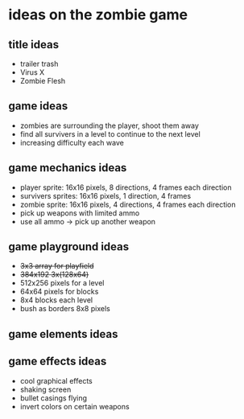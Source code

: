 # ideas on the zombie game

## title ideas
- trailer trash
- Virus X
- Zombie Flesh

## game ideas
- zombies are surrounding the player, shoot them away
- find all survivers in a level to continue to the next level
- increasing difficulty each wave

## game mechanics ideas
- player sprite: 16x16 pixels, 8 directions, 4 frames each direction
- survivers sprites: 16x16 pixels, 1 direction, 4 frames
- zombie sprite: 16x16 pixels, 4 directions, 4 frames each direction
- pick up weapons with limited ammo
- use all ammo -> pick up another weapon

## game playground ideas
- ~~3x3 array for playfield~~
- ~~384x192 3x(128x64)~~
- 512x256 pixels for a level
- 64x64 pixels for blocks
- 8x4 blocks each level
- bush as borders 8x8 pixels

## game elements ideas

## game effects ideas
- cool graphical effects
- shaking screen
- bullet casings flying
- invert colors on certain weapons
